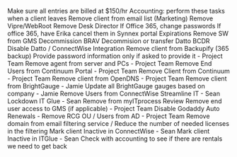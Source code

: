 Make sure all entries are billed at $150/hr
Accounting: perform these tasks when a client leaves
Remove client from email list (Marketing)
Remove Vipre/WebRoot
Remove Desk Director
If Office 365, change passwords
If office 365, have Erika cancel them in Synnex portal
Expirations
Remove SW from GMS
Decommission BRAV
Decommision or transfer Datto BCDR
Disable Datto / ConnectWise Integration
Remove client from Backupify (365 backup) 
Provide password information only if asked to provide it - Project Team
Remove agent from server and PCs - Project Team
Remove End Users from Continuum Portal - Project Team
Remove Client from Continuum - Project Team
Remove client from OpenDNS - Project Team
Remove client from BrightGauge - Jamie
Update all BrightGauge gauges based on company - Jamie
Remove Users from ConnectWise Streamline IT - Sean
Lockdown IT Glue - Sean
Remove from myITprocess Review
Remove end user access to GMS (if applicable) - Project Team
Disable Godaddy Auto Renewals - 
Remove RCG OU / Users from AD - Project Team
Remove domain from email filtering service / Reduce the number of needed licenses in the filtering
Mark client Inactive in ConnectWise - Sean
Mark client Inactive in ITGlue - Sean
Check with accounting to see if there are rentals we need to get back